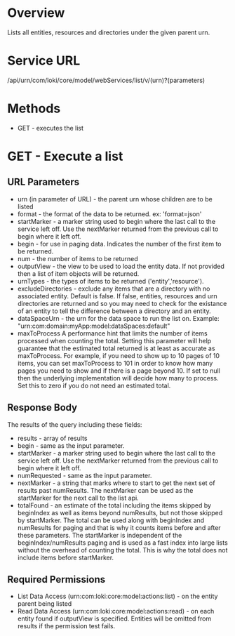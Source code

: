 # Overview

Lists all entities, resources and directories under the given parent urn.

# Service URL

/api/urn/com/loki/core/model/webServices/list/v/(urn)?(parameters)

# Methods

* GET - executes the list

# GET - Execute a list

## URL Parameters

* urn (in parameter of URL) - the parent urn whose children are to be listed
* format - the format of the data to be returned. ex: 'format=json'
* startMarker - a marker string used to begin where the last call to the service left off. Use the nextMarker returned from the previous call to begin where it left off.
* begin - for use in paging data.  Indicates the number of the first item to be returned.
* num - the number of items to be returned
* outputView - the view to be used to load the entity data.  If not provided then a list of item objects will be returned.
* urnTypes - the types of items to be returned ('entity','resource').
* excludeDirectories - exclude any items that are a directory with no associated entity. Default is false. If false, entities, resources and urn directories are returned and so you may need to check for the existance of an entity to tell the difference between a directory and an entity.
* dataSpaceUrn - the urn for the data space to run the list on.  Example: "urn:com:domain:myApp:model:dataSpaces:default"
* maxToProcess A performance hint that limits the number of items processed when counting the total.
        Setting this parameter will help guarantee that the estimated total returned is at least as accurate as maxToProcess.
        For example, if you need to show up to 10 pages of 10 items, you can set maxToProcess to 101 in order to know how many pages you need to show and if there is a page beyond 10.
        If set to null then the underlying implementation will decide how many to process.
        Set this to zero if you do not need an estimated total.

## Response Body

The results of the query including these fields:

* results - array of results
* begin - same as the input parameter.
* startMarker - a marker string used to begin where the last call to the service left off. Use the nextMarker returned from the previous call to begin where it left off.
* numRequested - same as the input parameter.
* nextMarker - a string that marks where to start to get the next set of results past numResults.
            The nextMarker can be used as the startMarker for the next call to the list api.
* totalFound - an estimate of the total including the items skipped by beginIndex as well as items beyond numResults, but not those skipped by startMarker.
            The total can be used along with beginIndex and numResults for paging and that is why it counts items before and after these parameters.
            The startMarker is independent of the beginIndex/numResults paging and is used as a fast index into large lists without the overhead of counting the total. This is why the total does not include items before startMarker.

## Required Permissions

* List Data Access (urn:com:loki:core:model:actions:list) - on the entity parent being listed
* Read Data Access (urn:com:loki:core:model:actions:read) - on each entity found if outputView is specified. Entities will be omitted from results if the permission test fails.

